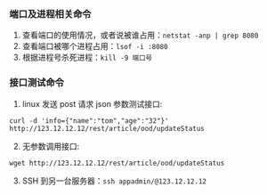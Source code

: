 <!--
 * @Author: songyipeng
 * @Date: 2022-08-19 09:29:58
-->

### 端口及进程相关命令

1. 查看端口的使用情况，或者说被谁占用：`netstat -anp | grep 8080`
2. 查看端口被哪个进程占用：`lsof -i :8080`
3. 根据进程号杀死进程：`kill -9 端口号`

### 接口测试命令

1. linux 发送 post 请求 json 参数测试接口:

```
curl -d 'info={"name":"tom","age":"32"}' http://123.12.12.12/rest/article/ood/updateStatus
```

2. 无参数调用接口:

```
wget http://123.12.12.12/rest/article/ood/updateStatus
```

3. SSH 到另一台服务器：`ssh appadmin/@123.12.12.12`
